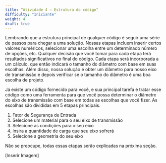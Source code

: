 ```yaml
---
title: “Atividade 4 – Estrutura do código”
difficulty: "Iniciante"
weight: 4
draft: true
---
```

Lembrando que a estrutura principal de qualquer código é seguir uma série de passos para chegar a uma solução. Nossas etapas incluem inserir certos valores numéricos, selecionar uma escolha entre um determinado número de opções, etc. Qualquer decisão que você tomar para cada etapa terá resultados significativos no final do código. Cada etapa será incorporada a um cálculo, que então indicará o tamanho do diâmetro com base em suas escolhas. Além disso, nossa solução é obter um diâmetro para nosso eixo de transmissão e depois verificar se o tamanho do diâmetro é uma boa escolha de projeto.

Já existe um código fornecido para você, e sua principal tarefa é tratar esse código como uma ferramenta para que você possa determinar o diâmetro do eixo de transmissão com base em todas as escolhas que você fizer. As escolhas são divididas em 5 etapas principais.

1) Fator de Segurança de Entrada
2) Selecione um material para o seu eixo de transmissão
3) Selecione as condições para o seu eixo
4) Insira a quantidade de carga que seu eixo sofrerá
5) Selecione a geometria do seu eixo

Não se preocupe, todas essas etapas serão explicadas na próxima seção.

[Inserir Imagem]
